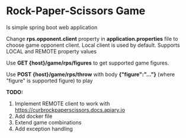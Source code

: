 # Rock-Paper-Scissors Game
Is simple spring boot web application

Change **rps.opponent.client** property in **application.properties** file to choose game opponent client.
Local client is used by default. Supports LOCAL and REMOTE property values

Use **GET {host}/game/rps/figures** to get supported game figures.

Use **POST {host}/game/rps/throw** with body **{"figure":"..."}** (where "figure" is supported figure) to play

**TODO:**
1. Implement REMOTE client to work with https://curbrockpaperscissors.docs.apiary.io
2. Add docker file
3. Extend game combinations
4. Add exception handling

